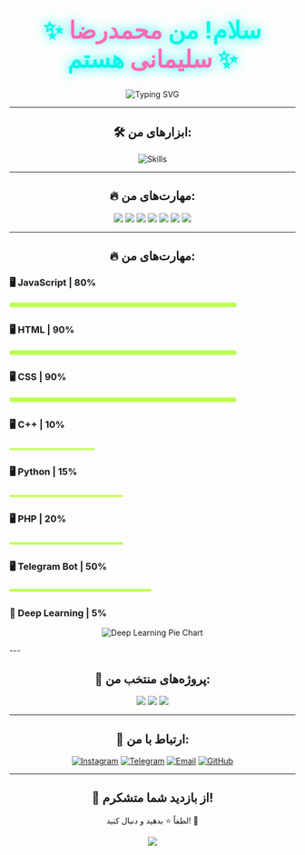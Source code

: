 <!-- بخش خوش‌آمدگویی -->
<div align="center">
  <h1 style="font-size: 3em; color: #0AF7E9; text-shadow: 0 0 20px #0AF7E9;">✨ سلام! من <span style="color: #FF69B4;">محمدرضا سلیمانی</span> هستم ✨</h1>
  <img src="https://readme-typing-svg.demolab.com?font=Fira+Code&weight=600&size=28&duration=4000&pause=500&color=FF69B4&center=true&vCenter=true&multiline=true&width=1000&height=80&lines=برنامه‌نویس+هوش+مصنوعی+%7C+دانشجوی+IT;به+پروفایل+من+خوش‌آمدید!+💻🚀" alt="Typing SVG" />
</div>

---

<!-- ابزارها و تکنولوژی‌ها -->
<h2 align="center">🛠️ ابزارهای من:</h2>
<div align="center">
  <img src="https://skillicons.dev/icons?i=html,css,js,react,redux,tailwind,ts,nodejs,python,flask,figma,github,docker&theme=dark" alt="Skills" />
</div>

---

<!-- مهارت‌های برنامه‌نویسی -->
<h2 align="center">🔥 مهارت‌های من:</h2>

<!-- نمودار بار درصدی مهارت‌ها -->
<div align="center">
  <img src="https://img.shields.io/badge/JavaScript-80%25-ff69b4?style=for-the-badge&logo=javascript&logoColor=white">
  <img src="https://img.shields.io/badge/HTML-90%25-ff4500?style=for-the-badge&logo=html5&logoColor=white">
  <img src="https://img.shields.io/badge/CSS-90%25-1e90ff?style=for-the-badge&logo=css3&logoColor=white">
  <img src="https://img.shields.io/badge/C++-10%25-00bfff?style=for-the-badge&logo=cplusplus&logoColor=white">
  <img src="https://img.shields.io/badge/Python-15%25-3776ab?style=for-the-badge&logo=python&logoColor=white">
  <img src="https://img.shields.io/badge/PHP-20%25-777bb4?style=for-the-badge&logo=php&logoColor=white">
  <img src="https://img.shields.io/badge/Telegram%20Bot-50%25-0088cc?style=for-the-badge&logo=telegram&logoColor=white">
</div>

---

<!-- نمودار دایره‌ای مهارت‌ها -->
<!-- مهارت‌های برنامه‌نویسی -->
<h2 align="center">🔥 مهارت‌های من:</h2>

<h3 align="left">🖥 JavaScript | 80%</h3>
<img width="400px" src="https://github.com/sabzlearn-ir/sabzlearn-ir/blob/main/bar.png?raw=true" />

<h3 align="left">🖥 HTML | 90%</h3>
<img width="400px" src="https://github.com/sabzlearn-ir/sabzlearn-ir/blob/main/bar.png?raw=true" />

<h3 align="left">🖥 CSS | 90%</h3>
<img width="400px" src="https://github.com/sabzlearn-ir/sabzlearn-ir/blob/main/bar.png?raw=true" />

<h3 align="left">🖥 C++ | 10%</h3>
<img width="150px" src="https://github.com/sabzlearn-ir/sabzlearn-ir/blob/main/bar.png?raw=true" />

<h3 align="left">🖥 Python | 15%</h3>
<img width="200px" src="https://github.com/sabzlearn-ir/sabzlearn-ir/blob/main/bar.png?raw=true" />

<h3 align="left">🖥 PHP | 20%</h3>
<img width="200px" src="https://github.com/sabzlearn-ir/sabzlearn-ir/blob/main/bar.png?raw=true" />

<h3 align="left">🖥 Telegram Bot | 50%</h3>
<img width="250px" src="https://github.com/sabzlearn-ir/sabzlearn-ir/blob/main/bar.png?raw=true" />




<h3 align="left">🧠 Deep Learning | 5%</h3>
<p align="center">
  <img src="https://github.com/MohammadrezaSolimani/readme-assets/blob/main/deep-learning-pie-chart.png" width="300px" alt="Deep Learning Pie Chart">
</p>
---

<!-- پروژه‌ها -->
<h2 align="center">🚀 پروژه‌های منتخب من:</h2>
<div align="center">
  <a href="https://github.com/MohammadrezaSolimani/Project1"><img src="https://img.shields.io/badge/✨%20پروژه%201-141414?style=for-the-badge&logo=github&logoColor=white"></a>
  <a href="https://github.com/MohammadrezaSolimani/Project2"><img src="https://img.shields.io/badge/✨%20پروژه%202-141414?style=for-the-badge&logo=github&logoColor=white"></a>
  <a href="https://github.com/MohammadrezaSolimani/Project3"><img src="https://img.shields.io/badge/✨%20پروژه%203-141414?style=for-the-badge&logo=github&logoColor=white"></a>
</div>

---

<!-- ارتباطات -->
<h2 align="center">🤝 ارتباط با من:</h2>
<p align="center">
  <a href="https://instagram.com/soleimani_mamadreza"><img src="https://img.icons8.com/color/48/instagram-new--v1.png" alt="Instagram"></a>
  <a href="https://t.me/Solimani_reza"><img src="https://img.icons8.com/color/48/telegram-app--v1.png" alt="Telegram"></a>
  <a href="mailto:mohamadrezasoelymani53@gmail.com"><img src="https://img.icons8.com/color/48/gmail-new.png" alt="Email"></a>
  <a href="https://github.com/MohammadrezaSolimani"><img src="https://img.icons8.com/color/48/github--v1.png" alt="GitHub"></a>
</p>

---

<!-- پیام پایانی -->
<h2 align="center">🎉 از بازدید شما متشکرم!</h2>
<p align="center">لطفاً ⭐ بدهید و دنبال کنید! 🌟</p>
<div align="center">
  <img src="https://media.giphy.com/media/hvRJCLFzcasrR4ia7z/giphy.gif" width="50">
</div>
